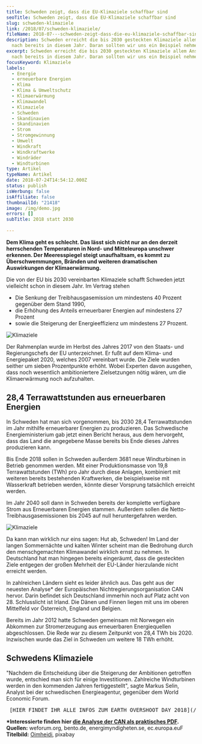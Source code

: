 ```yaml
---
title: Schweden zeigt, dass die EU-Klimaziele schaffbar sind
seoTitle: Schweden zeigt, dass die EU-Klimaziele schaffbar sind
slug: schweden-klimaziele
link: /2018/07/schweden-klimaziele/
fileName: 2018-07---schweden-zeigt-dass-die-eu-klimaziele-schaffbar-sind.md
description: Schweden erreicht die bis 2030 gesteckten Klimaziele allem Anschein
  nach bereits in diesem Jahr. Daran sollten wir uns ein Beispiel nehmen.
excerpt: Schweden erreicht die bis 2030 gesteckten Klimaziele allem Anschein
  nach bereits in diesem Jahr. Daran sollten wir uns ein Beispiel nehmen.
focusKeyword: Klimaziele
labels:
  - Energie
  - erneuerbare Energien
  - Klima
  - Klima & Umweltschutz
  - Klimaerwärmung
  - Klimawandel
  - Klimaziele
  - Schweden
  - Skandinavien
  - Skandinavien
  - Strom
  - Stromgewinnung
  - Umwelt
  - Windkraft
  - Windkraftwerke
  - Windräder
  - Windturbinen
type: Artikel
typeName: Artikel
date: 2018-07-24T14:54:12.000Z
status: publish
isWerbung: false
isAffiliate: false
thumbnailId: "21418"
image: /img/demo.jpg
errors: []
subTitle: 2018 statt 2030
  
---
```


**Dem Klima geht es schlecht. Das lässt sich nicht nur an den derzeit
herrschenden Temperaturen in Nord- und Mitteleuropa unschwer erkennen. Der
Meeresspiegel steigt unaufhaltsam, es kommt zu Überschwemmungen, Bränden und
weiteren dramatischen Auswirkungen der Klimaerwärmung.**

Die von der EU bis 2030 vereinbarten Klimaziele schafft Schweden jetzt
vielleicht schon in diesem Jahr. Im Vertrag stehen

- Die Senkung der Treibhausgasemission um mindestens 40 Prozent gegenüber dem
  Stand 1990,
- die Erhöhung des Anteils erneuerbarer Energien auf mindestens 27 Prozent
- sowie die Steigerung der Energieeffizienz um mindestens 27 Prozent.

![Klimaziele](http://cardamonchai.com/wp-content/uploads/2018/07/1-400x224.png "Bild: Swedish Energy Association")

Der Rahmenplan wurde im Herbst des Jahres 2017 von den Staats- und
Regierungschefs der EU unterzeichnet. Er fußt auf dem Klima- und Energiepaket
2020, welches 2007 vereinbart wurde. Die Ziele wurden seither um sieben
Prozentpunkte erhöht. Wobei Experten davon ausgehen, dass noch wesentlich
ambitioniertere Zielsetzungen nötig wären, um die Klimaerwärmung noch
aufzuhalten.

## 28,4 Terrawattstunden aus erneuerbaren Energien

In Schweden hat man sich vorgenommen, bis 2030 28,4 Terrawattstunden im Jahr
mithilfe erneuerbarer Energien zu produzieren. Das Schwedische
Energieministerium gab jetzt einen Bericht heraus, aus dem hervorgeht, dass das
Land die angegebene Masse bereits bis Ende dieses Jahres produzieren kann.

Bis Ende 2018 sollen in Schweden außerdem 3681 neue Windturbinen in Betrieb
genommen werden. Mit einer Produktionsmasse von 19,8 Terrawattstunden (TWh) pro
Jahr durch diese Anlagen, kombiniert mit weiteren bereits bestehenden
Kraftwerken, die beispielsweise mit Wasserkraft betrieben werden, könnte dieser
Vorsprung tatsächlich erreicht werden.

Im Jahr 2040 soll dann in Schweden bereits der komplette verfügbare Strom aus
Erneuerbaren Energien stammen. Außerdem sollen die Netto-Treibhausgasemissionen
bis 2045 auf null heruntergefahren werden.

![Klimaziele](http://cardamonchai.com/wp-content/uploads/2018/07/2-400x243.jpg "Bild: Swedish Energy Association")

Da kann man wirklich nur eins sagen: Hut ab, Schweden! Im Land der langen
Sommernächte und kalten Winter scheint man die Bedrohung durch den
menschgemachten Klimawandel wirklich ernst zu nehmen. In Deutschland hat man
hingegen bereits eingeräumt, dass die gesteckten Ziele entgegen der großen
Mehrheit der EU-Länder hierzulande nicht erreicht werden.

In zahlreichen Ländern sieht es leider ähnlich aus. Das geht aus der neuesten
Analyse\* der Europäischen Nichtregierungsorganisation CAN hervor. Darin
befindet sich Deutschland immerhin noch auf Platz acht von 28. Schlusslicht ist
Irland. Die Dänen und Finnen liegen mit uns im oberen Mittelfeld vor Österreich,
England und Belgien.

Bereits im Jahr 2012 hatte Schweden gemeinsam mit Norwegen ein Abkommen zur
Stromerzeugung aus erneuerbaren Energiequellen abgeschlossen. Die Rede war zu
diesem Zeitpunkt von 28,4 TWh bis 2020. Inzwischen wurde das Ziel in Schweden um
weitere 18 TWh erhöht.

## Schwedens Klimaziele

"Nachdem die Entscheidung über die Steigerung der Ambitionen getroffen wurde,
entschied man sich für einige Investitionen. Zahlreiche Windturbinen werden in
den kommenden Jahren fertiggestellt", sagte Markus Selin, Analyst bei der
schwedischen Energieagentur, gegenüber dem World Economic Forum.

<pre> [HIER FINDET IHR ALLE INFOS ZUM EARTH OVERSHOOT DAY 2018](/2018/07/earth-overshoot-day-2018/) </pre>

**\*Interessierte finden hier
[die Analyse der CAN als praktisches PDF](http://www.caneurope.org/docman/climate-energy-targets/3357-off-target-ranking-of-eu-countries-ambition-and-progress-in-fighting-climate-change/file).
Quellen:** weforum.org, bento.de, energimyndigheten.se, ec.europa.euF
**Titelbild:** [Oimheidi](https://pixabay.com/de/users/Oimheidi-1660138/),
pixabay

  